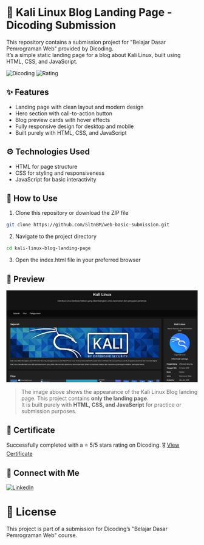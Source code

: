 # 🐉 Kali Linux Blog Landing Page - Dicoding Submission
This repository contains a submission project for "Belajar Dasar Pemrograman Web" provided by Dicoding.  
It’s a simple static landing page for a blog about Kali Linux, built using HTML, CSS, and JavaScript.

![Dicoding](https://img.shields.io/badge/Dicoding-Completed-blue?logo=dicoding&style=flat-square)
![Rating](https://img.shields.io/badge/Rating-5/5★-brightgreen?style=flat-square)

## ✨ Features
- Landing page with clean layout and modern design
- Hero section with call-to-action button
- Blog preview cards with hover effects
- Fully responsive design for desktop and mobile
- Built purely with HTML, CSS, and JavaScript

## ⚙️ Technologies Used
- HTML for page structure
- CSS for styling and responsiveness
- JavaScript for basic interactivity

## 🚀 How to Use
1. Clone this repository or download the ZIP file
```bash
git clone https://github.com/SltnBM/web-basic-submission.git
```
2. Navigate to the project directory
```bash
cd kali-linux-blog-landing-page
```
3. Open the index.html file in your preferred browser

## 📸 Preview
![Landing Page](assets/image/preview.png)
> The image above shows the appearance of the Kali Linux Blog landing page.
> This project contains **only the landing page**.  
> It is built purely with **HTML, CSS, and JavaScript** for practice or submission purposes.

## 📜 Certificate
Successfully completed with a ⭐ 5/5 stars rating on Dicoding.
🎖️ [View Certificate](https://www.dicoding.com/certificates/JMZVEL04RPN9)

## 🤝 Connect with Me
[![LinkedIn](https://img.shields.io/badge/LinkedIn-Sultan%20Badra-blue?logo=linkedin&logoColor=white&style=flat-square)](https://www.linkedin.com/in/sultan-badra)

# 📄 License
This project is part of a submission for Dicoding’s "Belajar Dasar Pemrograman Web" course.